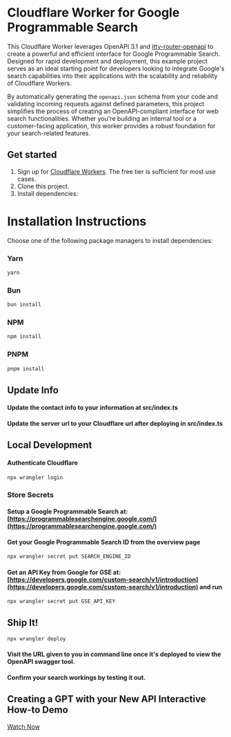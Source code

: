 # Cloudflare Worker for Google Programmable Search

This Cloudflare Worker leverages OpenAPI 3.1 and [itty-router-openapi](https://github.com/cloudflare/itty-router-openapi) to create a powerful and efficient interface for Google Programmable Search. Designed for rapid development and deployment, this example project serves as an ideal starting point for developers looking to integrate Google's search capabilities into their applications with the scalability and reliability of Cloudflare Workers.

By automatically generating the `openapi.json` schema from your code and validating incoming requests against defined parameters, this project simplifies the process of creating an OpenAPI-compliant interface for web search functionalities. Whether you're building an internal tool or a customer-facing application, this worker provides a robust foundation for your search-related features.

## Get started

1. Sign up for [Cloudflare Workers](https://workers.dev). The free tier is sufficient for most use cases.
2. Clone this project.
3. Install dependencies:

# Installation Instructions

Choose one of the following package managers to install dependencies:

### Yarn
```bash
yarn
```

### Bun
```bash
bun install
```

### NPM
```bash
npm install
```

### PNPM
```bash
pnpm install
```

## Update Info
#### Update the contact info to your information at src/index.ts
#### Update the server url to your Cloudflare url after deploying in src/index.ts

## Local Development
#### Authenticate Cloudflare 
```bash
npx wrangler login
```
### Store Secrets
#### Setup a Google Programmable Search at: [https://programmablesearchengine.google.com/](https://programmablesearchengine.google.com/)
#### Get your Google Programmable Search ID from the overview page
```bash
npx wrangler secret put SEARCH_ENGINE_ID
```
#### Get an API Key from Google for GSE at: [https://developers.google.com/custom-search/v1/introduction](https://developers.google.com/custom-search/v1/introduction) and run
```bash
npx wrangler secret put GSE_API_KEY
```
## Ship It! 
```bash
npx wrangler deploy
```

#### Visit the URL given to you in command line once it's deployed to view the OpenAPI swagger tool.
#### Confirm your search workings by testing it out.

## Creating a GPT with your New API Interactive How-to Demo
[Watch Now](https://app.arcade.software/share/tZ8NPMNwzkbG6V3bXS9p)
